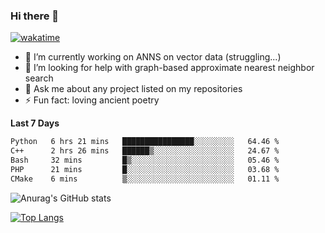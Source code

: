 ### Hi there 👋

[![wakatime](https://wakatime.com/badge/user/8906da98-c623-4aff-ac00-99cb42e09b38.svg)](https://wakatime.com/@8906da98-c623-4aff-ac00-99cb42e09b38)

- 🔭 I’m currently working on ANNS on vector data (struggling...)
- 🤔 I’m looking for help with graph-based approximate nearest neighbor search
- 💬 Ask me about any project listed on my repositories
- ⚡ Fun fact: loving ancient poetry


**Last 7 Days**
<!--START_SECTION:waka-->

```txt
Python   6 hrs 21 mins   ████████████████░░░░░░░░░   64.46 %
C++      2 hrs 26 mins   ██████▒░░░░░░░░░░░░░░░░░░   24.67 %
Bash     32 mins         █▒░░░░░░░░░░░░░░░░░░░░░░░   05.46 %
PHP      21 mins         █░░░░░░░░░░░░░░░░░░░░░░░░   03.68 %
CMake    6 mins          ▒░░░░░░░░░░░░░░░░░░░░░░░░   01.11 %
```

<!--END_SECTION:waka-->

![Anurag's GitHub stats](https://github-readme-stats.vercel.app/api?username=matchyc&count_private=true&show_icons=true&theme=vue)

[![Top Langs](https://github-readme-stats.vercel.app/api/top-langs/?username=matchyc&langs_count=4&&hide=perl,raku,html,javascript,shell,roff,prolog)](https://github.com/anuraghazra/github-readme-stats)
